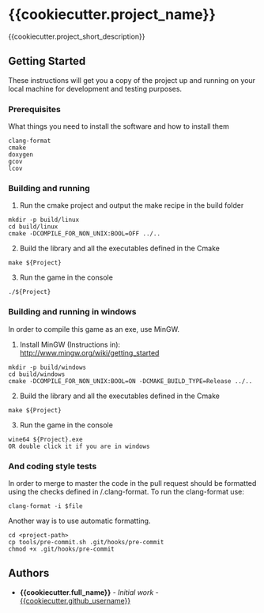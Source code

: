 # {{cookiecutter.project_name}}

{{cookiecutter.project_short_description}}

## Getting Started

These instructions will get you a copy of the project up and running on your local machine for development and testing purposes.

### Prerequisites

What things you need to install the software and how to install them

```
clang-format
cmake
doxygen
gcov
lcov
```

### Building and running

1. Run the cmake project and output the make recipe in the build folder
```
mkdir -p build/linux
cd build/linux
cmake -DCOMPILE_FOR_NON_UNIX:BOOL=OFF ../..
```

2. Build the library and all the executables defined in the Cmake 
```
make ${Project}
```

3. Run the game in the console
```
./${Project}
```

### Building and running in windows
In order to compile this game as an exe, use MinGW.

1. Install MinGW (Instructions in): 
http://www.mingw.org/wiki/getting_started

```
mkdir -p build/windows
cd build/windows
cmake -DCOMPILE_FOR_NON_UNIX:BOOL=ON -DCMAKE_BUILD_TYPE=Release ../..
```

2. Build the library and all the executables defined in the Cmake
```
make ${Project}
```

3. Run the game in the console
```
wine64 ${Project}.exe
OR double click it if you are in windows
```

### And coding style tests

In order to merge to master the code in the pull request should be formatted using the checks defined in <project>/.clang-format. To run the clang-format use:
```
clang-format -i $file
```

Another way is to use automatic formatting.
```
cd <project-path>
cp tools/pre-commit.sh .git/hooks/pre-commit
chmod +x .git/hooks/pre-commit
```

## Authors
* **{{cookiecutter.full_name}}** - *Initial work* - [{{cookiecutter.github_username}}]({{cookiecutter.email}})
